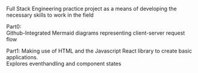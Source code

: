 Full Stack Engineering practice project as a means of developing the necessary
skills to work in the field  

Part0:  
  Github-Integrated Mermaid diagrams representing client-server request flow 

Part1:
  Making use of HTML and the Javascript React library to create basic applications.  
  Explores eventhandling and component states  